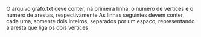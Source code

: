 O arquivo grafo.txt deve conter, na primeira linha, o numero de vertices e o numero de arestas, respectivamente
As linhas seguintes devem conter, cada uma, somente dois inteiros, separados por um espaco, representando a aresta que liga os dois vertices
